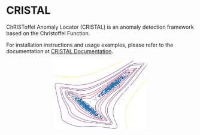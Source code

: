# CRISTAL

ChRISToffel Anomaly Locator (CRISTAL)  is an anomaly detection framework based on the Christoffel Function.

For installation instructions and usage examples, please refer to the documentation at [CRISTAL Documentation](https://fgrivet.github.io/CRISTAL/).

<div align="center">
    <img src="doc/source/_static/logo.png" alt="CRISTAL logo" width="50%">
</div>